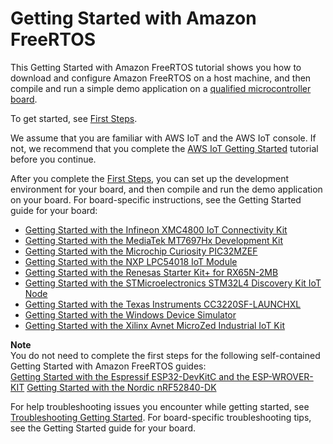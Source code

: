 # Getting Started with Amazon FreeRTOS<a name="freertos-getting-started"></a>

This Getting Started with Amazon FreeRTOS tutorial shows you how to download and configure Amazon FreeRTOS on a host machine, and then compile and run a simple demo application on a [qualified microcontroller board](https://devices.amazonaws.com/search?page=1&sv=freertos)\.

To get started, see [First Steps](freertos-prereqs.md)\.

We assume that you are familiar with AWS IoT and the AWS IoT console\. If not, we recommend that you complete the [AWS IoT Getting Started](http://docs.aws.amazon.com/iot/latest/developerguide/iot-gs.html) tutorial before you continue\.

After you complete the [First Steps](freertos-prereqs.md#freertos-prereqs.title), you can set up the development environment for your board, and then compile and run the demo application on your board\. For board\-specific instructions, see the Getting Started guide for your board:
+ [Getting Started with the Infineon XMC4800 IoT Connectivity Kit](getting_started_infineon.md)
+ [Getting Started with the MediaTek MT7697Hx Development Kit](getting_started_mediatek.md)
+ [ Getting Started with the Microchip Curiosity PIC32MZEF](getting_started_mch.md)
+ [Getting Started with the NXP LPC54018 IoT Module](getting_started_nxp.md)
+ [Getting Started with the Renesas Starter Kit\+ for RX65N\-2MB](getting_started_renesas.md)
+ [Getting Started with the STMicroelectronics STM32L4 Discovery Kit IoT Node](getting_started_st.md)
+ [Getting Started with the Texas Instruments CC3220SF\-LAUNCHXL](getting_started_ti.md)
+ [Getting Started with the Windows Device Simulator](getting_started_windows.md)
+ [Getting Started with the Xilinx Avnet MicroZed Industrial IoT Kit](getting_started_xilinx.md)

**Note**  
You do not need to complete the first steps for the following self\-contained Getting Started with Amazon FreeRTOS guides:  
[Getting Started with the Espressif ESP32\-DevKitC and the ESP\-WROVER\-KIT](getting_started_espressif.md)
[Getting Started with the Nordic nRF52840\-DK](getting_started_nordic.md)

For help troubleshooting issues you encounter while getting started, see [Troubleshooting Getting Started](gsg-troubleshooting.md)\. For board\-specific troubleshooting tips, see the Getting Started guide for your board\.